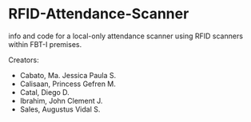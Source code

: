 # RFID-Attendance-Scanner
info and code for a local-only attendance scanner using RFID scanners within FBT-I premises.

Creators:
- Cabato, Ma. Jessica Paula S.
- Calisaan, Princess Gefren M. 
- Catal, Diego D. 
- Ibrahim, John Clement J.
- Sales, Augustus Vidal S. 

